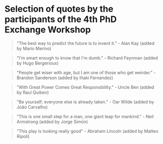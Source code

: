 # Selection of quotes by the participants of the 4th PhD Exchange Workshop

> "The best way to predict the future is to invent it." - Alan Kay (added by Mario Merino)

> "I'm smart enough to know that I'm dumb." - Richard Feynman (added by Hugo Bergerioux)

> "People get wiser with age, but I am one of those who get weirder." - Brandon Sanderson (added by Iñaki Fernandez)


> "With Great Power Comes Great Responsibility." - Uncle Ben (added by Raul Quiben)


> "Be yourself; everyone else is already taken." - Oar Wilde (added by João Carvalho)

> "This is one small step for a man, one giant leap for mankind." - Neil Armstrong (added by Jorge Simón)

> "This play is looking really good"  - Abraham Lincoln (added by Matteo Ripoli) 


